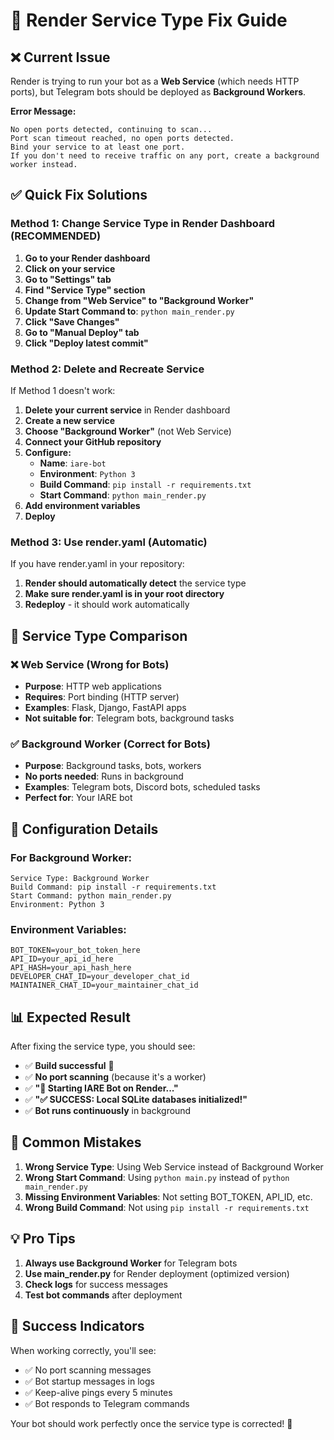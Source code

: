 # 🔧 Render Service Type Fix Guide

## ❌ Current Issue
Render is trying to run your bot as a **Web Service** (which needs HTTP ports), but Telegram bots should be deployed as **Background Workers**.

**Error Message:**
```
No open ports detected, continuing to scan...
Port scan timeout reached, no open ports detected. 
Bind your service to at least one port. 
If you don't need to receive traffic on any port, create a background worker instead.
```

## ✅ Quick Fix Solutions

### Method 1: Change Service Type in Render Dashboard (RECOMMENDED)

1. **Go to your Render dashboard**
2. **Click on your service**
3. **Go to "Settings" tab**
4. **Find "Service Type" section**
5. **Change from "Web Service" to "Background Worker"**
6. **Update Start Command to**: `python main_render.py`
7. **Click "Save Changes"**
8. **Go to "Manual Deploy" tab**
9. **Click "Deploy latest commit"**

### Method 2: Delete and Recreate Service

If Method 1 doesn't work:

1. **Delete your current service** in Render dashboard
2. **Create a new service**
3. **Choose "Background Worker"** (not Web Service)
4. **Connect your GitHub repository**
5. **Configure:**
   - **Name**: `iare-bot`
   - **Environment**: `Python 3`
   - **Build Command**: `pip install -r requirements.txt`
   - **Start Command**: `python main_render.py`
6. **Add environment variables**
7. **Deploy**

### Method 3: Use render.yaml (Automatic)

If you have render.yaml in your repository:
1. **Render should automatically detect** the service type
2. **Make sure render.yaml is in your root directory**
3. **Redeploy** - it should work automatically

## 🎯 Service Type Comparison

### ❌ Web Service (Wrong for Bots)
- **Purpose**: HTTP web applications
- **Requires**: Port binding (HTTP server)
- **Examples**: Flask, Django, FastAPI apps
- **Not suitable for**: Telegram bots, background tasks

### ✅ Background Worker (Correct for Bots)
- **Purpose**: Background tasks, bots, workers
- **No ports needed**: Runs in background
- **Examples**: Telegram bots, Discord bots, scheduled tasks
- **Perfect for**: Your IARE bot

## 🔧 Configuration Details

### For Background Worker:
```
Service Type: Background Worker
Build Command: pip install -r requirements.txt
Start Command: python main_render.py
Environment: Python 3
```

### Environment Variables:
```
BOT_TOKEN=your_bot_token_here
API_ID=your_api_id_here
API_HASH=your_api_hash_here
DEVELOPER_CHAT_ID=your_developer_chat_id
MAINTAINER_CHAT_ID=your_maintainer_chat_id
```

## 📊 Expected Result

After fixing the service type, you should see:
- ✅ **Build successful** 🎉
- ✅ **No port scanning** (because it's a worker)
- ✅ **"🚀 Starting IARE Bot on Render..."**
- ✅ **"✅ SUCCESS: Local SQLite databases initialized!"**
- ✅ **Bot runs continuously** in background

## 🚨 Common Mistakes

1. **Wrong Service Type**: Using Web Service instead of Background Worker
2. **Wrong Start Command**: Using `python main.py` instead of `python main_render.py`
3. **Missing Environment Variables**: Not setting BOT_TOKEN, API_ID, etc.
4. **Wrong Build Command**: Not using `pip install -r requirements.txt`

## 💡 Pro Tips

1. **Always use Background Worker** for Telegram bots
2. **Use main_render.py** for Render deployment (optimized version)
3. **Check logs** for success messages
4. **Test bot commands** after deployment

## 🎉 Success Indicators

When working correctly, you'll see:
- ✅ No port scanning messages
- ✅ Bot startup messages in logs
- ✅ Keep-alive pings every 5 minutes
- ✅ Bot responds to Telegram commands

Your bot should work perfectly once the service type is corrected! 🚀
